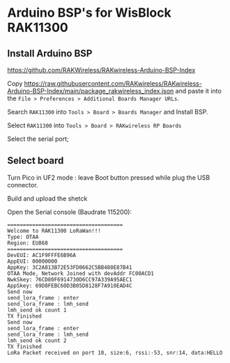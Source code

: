 # Arduino BSP's for WisBlock RAK11300

## Install Arduino BSP

https://github.com/RAKWireless/RAKwireless-Arduino-BSP-Index

Copy https://raw.githubusercontent.com/RAKwireless/RAKwireless-Arduino-BSP-Index/main/package_rakwireless_index.json and paste it into the `File > Preferences > Additional Boards Manager URLs`.

Search `RAK11300` into `Tools > Board > Boards Manager` and Install BSP.

Select `RAK11300` into `Tools > Board > RAKwireless RP Boards`

Select the serial port;

## Select board

Turn Pico in UF2 mode : leave Boot button pressed while plug the USB connector.

Build and upload the shetck

Open the Serial console (Baudrate 115200): 

```
=====================================
Welcome to RAK11300 LoRaWan!!!
Type: OTAA
Region: EU868
=====================================
DevEUI: AC1F9FFFE6B96A
AppEUI: 00000000
AppKey: 3C2A813B72E53FD0662C5BB480E87B41
OTAA Mode, Network Joined with devAddr FC00ACD1
NwkSkey: 76CD80F6914730D6CC97A339A95AEC1
AppSkey: 69D8FEBC60D3B05D8128F7A910EAD4C
Send now
send_lora_frame : enter
send_lora_frame : lmh_send
lmh_send ok count 1
TX finished
Send now
send_lora_frame : enter
send_lora_frame : lmh_send
lmh_send ok count 2
TX finished
LoRa Packet received on port 10, size:6, rssi:-53, snr:14, data:HELLO


```